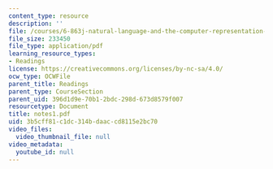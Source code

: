 ```yaml
---
content_type: resource
description: ''
file: /courses/6-863j-natural-language-and-the-computer-representation-of-knowledge-spring-2003/3b5cff81c1dc314bdaaccd8115e2bc70_notes1.pdf
file_size: 233450
file_type: application/pdf
learning_resource_types:
- Readings
license: https://creativecommons.org/licenses/by-nc-sa/4.0/
ocw_type: OCWFile
parent_title: Readings
parent_type: CourseSection
parent_uid: 396d1d9e-70b1-2bdc-298d-673d8579f007
resourcetype: Document
title: notes1.pdf
uid: 3b5cff81-c1dc-314b-daac-cd8115e2bc70
video_files:
  video_thumbnail_file: null
video_metadata:
  youtube_id: null
---
```

